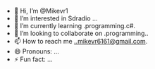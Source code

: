 - 👋 Hi, I’m @Mikevr1
- 👀 I’m interested in Sdradio ...
- 🌱 I’m currently learning .programming.c#.
- 💞️ I’m looking to collaborate on .programming..
- 📫 How to reach me ..mikevr6161@gmail.com.
- 😄 Pronouns: ...
- ⚡ Fun fact: ...

<!---
Mikevr1/Mikevr1 is a ✨ special ✨ repository because its `README.md` (this file) appears on your GitHub profile.
You can click the Preview link to take a look at your changes.
--->
